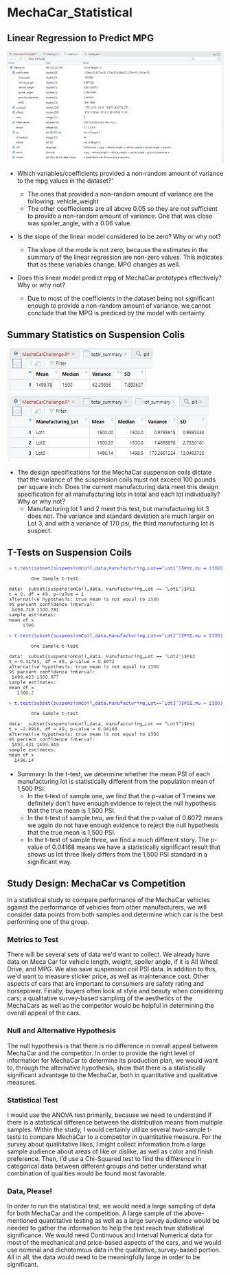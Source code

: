 # MechaCar_Statistical

## Linear Regression to Predict MPG

![Linear Regression](https://github.com/PGrickswim/MechaCar_Statistical/blob/main/resources/Linear%20Regression.png)

- Which variables/coefficients provided a non-random amount of variance to the mpg values in the dataset?'
    - The ones that provided a non-random amount of variance are the following: vehicle_weight
    - The other coeffiecients are all above 0.05 so they are not sufficient to provide a non-random amount of variance. One that was close was spoiler_angle, with a 0.06 value. 

- Is the slope of the linear model considered to be zero? Why or why not?
    - The slope of the mode is not zero, because the estimates in the summary of the linear regression are non-zero values. This indicates that as these variables change, MPG changes as well.  

- Does this linear model predict mpg of MechaCar prototypes effectively? Why or why not?
    - Due to most of the coefficients in the dataset being not significant enough to provide a non-random amount of variance, we cannot conclude that the MPG is prediced by the model with certainty.

## Summary Statistics on Suspension Colis

![Total Summary of Suspension Coils](https://github.com/PGrickswim/MechaCar_Statistical/blob/main/resources/total%20summary%20df.png)
![Lot Summary of Suspension Coils](https://github.com/PGrickswim/MechaCar_Statistical/blob/main/resources/lot%20summary%20df.png)

- The design specifications for the MechaCar suspension coils dictate that the variance of the suspension coils must not exceed 100 pounds per square inch. Does the current manufacturing data meet this design specification for all manufacturing lots in total and each lot individually? Why or why not?
    - Manufacturing lot 1 and 2 meet this test, but manufacturing lot 3 does not. The variance and standard deviation are much larger on Lot 3, and with a variance of 170 psi, the third manufacturing lot is suspect.

## T-Tests on Suspension Coils

![t-test results of the three samples](https://github.com/PGrickswim/MechaCar_Statistical/blob/main/resources/t-test%20results.png)

- Summary: In the t-test, we determine whether the mean PSI of each manufacturing lot is statistically different from the population mean of 1,500 PSI. 
    - In the t-test of sample one, we find that the p-value of 1 means we definitely don't have enough evidence to reject the null hypothesis that the true mean is 1,500 PSI.
    - In the t-test of sample two, we find that the p-value of 0.6072 means we again do not have enough evidence to reject the null hypothesis that the true mean is 1,500 PSI.
    - In the t-test of sample three, we find a much different story. The p-value of 0.04168 means we have a statistically significant result that shows us lot three likely differs from the 1,500 PSI standard in a significant way.

 ## Study Design: MechaCar vs Competition

 In a statistical study to compare performance of the MechaCar vehicles against the performance of vehicles from other manufacturers, we will consider data points from both samples and determine which car is the best performing one of the group. 
 
 ### Metrics to Test
 There will be several sets of data we'd want to collect. We already have data on Meca Car for vehicle length, weight, spoiler angle, if it is All Wheel Drive, and MPG. We also save suspension coil PSI data. In addition to this, we'd want to measure sticker price, as well as maintenance cost. Other aspects of cars that are important to consumers are safety rating and horsepower. Finally, buyers often look at style and beauty when considering cars; a qualitative survey-based sampling of the aesthetics of the MechaCars as well as the competitor would be helpful in determining the overall appeal of the cars.

 ### Null and Alternative Hypothesis
 The null hypothesis is that there is no difference in overall appeal between MechaCar and the competitor. In order to provide the right level of information for MechaCar to determine its production plan, we would want to, through the alternative hypothesis, show that there is a statistically significant advantage to the MechaCar, both in quantitative and qualitative measures. 

 ### Statistical Test
 I would use the ANOVA test primarily, because we need to understand if there is a statistical difference between the distribution means from multiple samples. Within the study, I would certainly utilize several two-sample t-tests to compare MechaCar to a competitor in quantitative measure. For the survey about qualititative likes, I might collect information from a large sample audience about areas of like or dislike, as well as color and finish preference. Then, I'd use a Chi-Squared test to find the difference in categorical data between different groups and better understand what combination of qualities would be found most favorable.

 ### Data, Please!
 In order to run the statistical test, we would need a large sampling of data for both MechaCar and the competition. A large sample of the above-mentioned quantitative testing as well as a large survey audience would be needed to gather the information to help the test reach true statistical significance. We would need Continuous and Interval Numerical data for most of the mechanical and price-based aspects of the cars, and we would use nominal and dichotomous data in the qualitative, survey-based portion. All in all, the data would need to be meaningfully large in order to be significant.